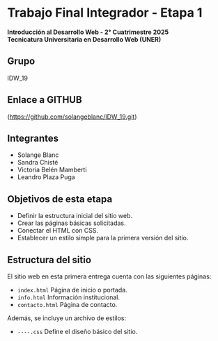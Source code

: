 # Trabajo Final Integrador - Etapa 1  
**Introducción al Desarrollo Web - 2° Cuatrimestre 2025**  
**Tecnicatura Universitaria en Desarrollo Web (UNER)**  

## Grupo
IDW_19

## Enlace a GITHUB 
(https://github.com/solangeblanc/IDW_19.git)

## Integrantes  
- Solange Blanc
- Sandra Chisté
- Victoria Belén Mamberti
- Leandro Plaza Puga 

## Objetivos de esta etapa
- Definir la estructura inicial del sitio web.  
- Crear las páginas básicas solicitadas.  
- Conectar el HTML con CSS.  
- Establecer un estilo simple para la primera versión del sitio.  

## Estructura del sitio  
El sitio web en esta primera entrega cuenta con las siguientes páginas:  
- `index.html`      Página de inicio o portada.  
- `info.html`       Información institucional.  
- `contacto.html`   Página de contacto.  

Además, se incluye un archivo de estilos:  
- `----.css`        Define el diseño básico del sitio. <!-- A definir aún -->